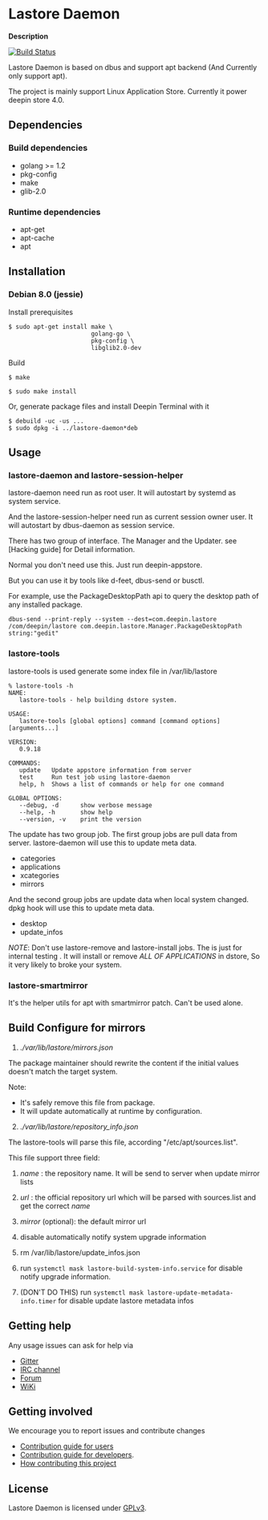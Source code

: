 # Lastore Daemon

**Description**

[![Build Status](https://ci.deepin.io/job/lastore-daemon/badge/icon)](https://ci.deepin.io/job/lastore-daemon)

Lastore Daemon is based on dbus and support apt backend (And Currently only support apt).

The project is mainly support Linux Application Store. Currently it power deepin store 4.0.

## Dependencies

### Build dependencies
- golang >= 1.2
- pkg-config
- make
- glib-2.0

### Runtime dependencies
- apt-get
- apt-cache
- apt

## Installation

### Debian 8.0 (jessie)

Install prerequisites
```
$ sudo apt-get install make \
                       golang-go \
                       pkg-config \
                       libglib2.0-dev
```

Build
```
$ make
```

```
$ sudo make install
```

Or, generate package files and install Deepin Terminal with it
```
$ debuild -uc -us ...
$ sudo dpkg -i ../lastore-daemon*deb
```

## Usage

### lastore-daemon and lastore-session-helper

lastore-daemon need run as root user. It will autostart by systemd
as system service.

And the lastore-session-helper need run as current session owner user.
It will autostart by dbus-daemon as session service.

There has two group of interface.
The Manager and the Updater. see [Hacking guide] for Detail information.

Normal you don't need use this. Just run deepin-appstore.

But you can use it by tools like d-feet, dbus-send or busctl.

For example, use the PackageDesktopPath api to query the desktop path of
any installed package.

```
dbus-send --print-reply --system --dest=com.deepin.lastore /com/deepin/lastore com.deepin.lastore.Manager.PackageDesktopPath string:"gedit"
```

### lastore-tools
lastore-tools is used generate some index file in /var/lib/lastore
```
% lastore-tools -h
NAME:
   lastore-tools - help building dstore system.

USAGE:
   lastore-tools [global options] command [command options] [arguments...]

VERSION:
   0.9.18

COMMANDS:
   update	Update appstore information from server
   test		Run test job using lastore-daemon
   help, h	Shows a list of commands or help for one command

GLOBAL OPTIONS:
   --debug, -d		show verbose message
   --help, -h		show help
   --version, -v	print the version
```

The update has two group job.
The first group jobs are pull data from server. lastore-daemon will use this to update meta data.
- categories
- applications
- xcategories
- mirrors

And the second group jobs are update data when local system changed. dpkg hook will use this to update meta data.
- desktop
- update_infos

*NOTE*: Don't use lastore-remove and lastore-install jobs. The is just for internal testing .
It will install or remove  *ALL OF APPLICATIONS* in dstore, So it very likely to broke your system.


### lastore-smartmirror
It's the helper utils for apt with smartmirror patch. Can't be used alone.

## Build Configure for mirrors

1. _./var/lib/lastore/mirrors.json_

  The package maintainer should rewrite the content if the initial values
  doesn't match the target system.

  Note:
  - It's safely remove this file from package.
  - It will update automatically at runtime by configuration.


2. _./var/lib/lastore/repository\_info.json_

  The lastore-tools will parse this file, according "/etc/apt/sources.list".

  This file support three field:
  1. *name* : the repository name. It will be send to server when update mirror lists
  2. *url* : the official repository url which will be parsed with sources.list and get the correct *name*
  3. *mirror* (optional): the default mirror url


3. disable automatically notify system upgrade information
  1. rm /var/lib/lastore/update_infos.json
  2. run `systemctl mask lastore-build-system-info.service` for disable notify upgrade information.
  2. (DON'T DO THIS) run `systemctl mask lastore-update-metadata-info.timer` for disable update lastore metadata infos


## Getting help

Any usage issues can ask for help via

* [Gitter](https://gitter.im/orgs/linuxdeepin/rooms)
* [IRC channel](https://webchat.freenode.net/?channels=deepin)
* [Forum](https://bbs.deepin.org)
* [WiKi](http://wiki.deepin.org/)

## Getting involved

We encourage you to report issues and contribute changes

* [Contribution guide for users](http://wiki.deepin.org/index.php?title=Contribution_Guidelines_for_Users)
* [Contribution guide for developers](http://wiki.deepin.org/index.php?title=Contribution_Guidelines_for_Developers).
* [How contributing this project](HACKING.org)

## License

Lastore Daemon is licensed under [GPLv3](LICENSE).
